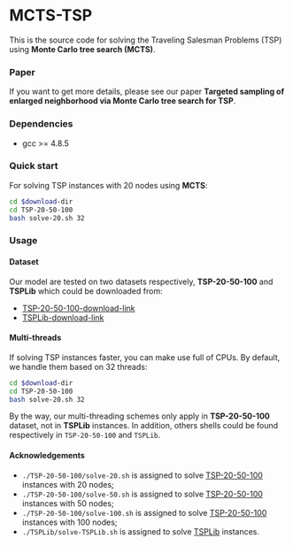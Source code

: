 # MCTS-TSP
This is the source code for solving the Traveling Salesman Problems (TSP) using **Monte Carlo tree search (MCTS)**.

### Paper
If you want to get more details, please see our paper **Targeted sampling of enlarged neighborhood via Monte Carlo tree search for TSP**. 

### Dependencies

* gcc >= 4.8.5

### Quick start

For solving TSP instances with 20 nodes using **MCTS**:

```bash
cd $download-dir
cd TSP-20-50-100
bash solve-20.sh 32
```

### Usage

#### Dataset

Our model are tested on two datasets respectively, **TSP-20-50-100** and **TSPLib** which could be downloaded from:

* [TSP-20-50-100-download-link](https://drive.google.com/file/d/1-5W-S5e7CKsJ9uY9uVXIyxgbcZZNYBrp/view)
* [TSPLib-download-link](https://wwwproxy.iwr.uni-heidelberg.de/groups/comopt/software/TSPLIB95)

#### Multi-threads

If solving TSP instances faster, you can make use full of CPUs. By default, we handle them based on 32 threads:

```bash
cd $download-dir
cd TSP-20-50-100
bash solve-20.sh 32
```

By the way, our multi-threading schemes only apply in **TSP-20-50-100** dataset, not in **TSPLib** instances. In addition, others shells could be found respectively in `TSP-20-50-100` and `TSPLib`. 

#### Acknowledgements

* `./TSP-20-50-100/solve-20.sh` is assigned to solve [TSP-20-50-100](https://drive.google.com/file/d/1-5W-S5e7CKsJ9uY9uVXIyxgbcZZNYBrp/view) instances with 20 nodes;
* `./TSP-20-50-100/solve-50.sh` is assigned to solve [TSP-20-50-100](https://drive.google.com/file/d/1-5W-S5e7CKsJ9uY9uVXIyxgbcZZNYBrp/view) instances with 50 nodes;
* `./TSP-20-50-100/solve-100.sh` is assigned to solve [TSP-20-50-100](https://drive.google.com/file/d/1-5W-S5e7CKsJ9uY9uVXIyxgbcZZNYBrp/view) instances with 100 nodes;
* `./TSPLib/solve-TSPLib.sh` is assigned to solve [TSPLib](https://wwwproxy.iwr.uni-heidelberg.de/groups/comopt/software/TSPLIB95) instances.
